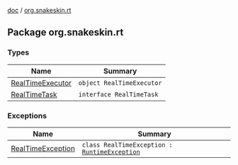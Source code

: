 [doc](../index.md) / [org.snakeskin.rt](./index.md)

## Package org.snakeskin.rt

### Types

| Name | Summary |
|---|---|
| [RealTimeExecutor](-real-time-executor/index.md) | `object RealTimeExecutor` |
| [RealTimeTask](-real-time-task/index.md) | `interface RealTimeTask` |

### Exceptions

| Name | Summary |
|---|---|
| [RealTimeException](-real-time-exception/index.md) | `class RealTimeException : `[`RuntimeException`](https://kotlinlang.org/api/latest/jvm/stdlib/kotlin/-runtime-exception/index.html) |
